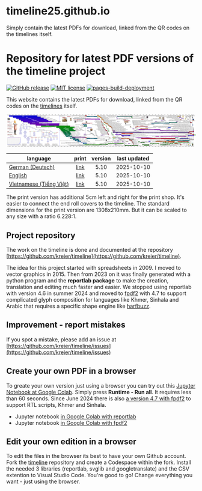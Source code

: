 # timeline25.github.io
Simply contain the latest PDFs for download, linked from the QR codes on the timelines itself.

# Repository for latest PDF versions of the timeline project

[![GitHub release](https://img.shields.io/github/release/timeline25/timeline25.github.io.svg)](https://GitHub.com/timeline25/timeline25.github.io/releases/)
[![MIT license](https://img.shields.io/github/license/timeline25/timeline25.github.io)](https://kreier.mit-license.org/)
[![pages-build-deployment](https://github.com/timeline25/timeline25.github.io/actions/workflows/pages/pages-build-deployment/badge.svg)](https://github.com/timeline25/timeline25.github.io/actions/workflows/pages/pages-build-deployment)

This website contains the latest PDFs for download, linked from the QR codes on the [timelines](https://github.com/kreier/timeline) itself.

![timeline 5.10](https://raw.githubusercontent.com/timeline25/timeline25.github.io/refs/heads/main/test/timeline20251007_v5.10.png)

| language                                                                |                   print                                     | version | last updated |
|-------------------------------------------------------------------------|:-----------------------------------------------------------:|:-------:|:------------:|
| [German (Deutsch)](https://timeline25.github.io/timeline_de.pdf)        | [link](https://timeline25.github.io/timeline_de_print.pdf)  |   5.10  |  2025-10-10  |
| [English](https://timeline25.github.io/timeline_en.pdf)                 | [link](https://timeline25.github.io/timeline_en_print.pdf)  |   5.10  |  2025-10-10  |
| [Vietnamese (Tiếng Việt)](https://timeline25.github.io/timeline_vi.pdf) | [link](https://timeline25.github.io/timeline_vi_print.pdf)  |   5.10  |  2025-10-10  |

The print version has additional 5cm left and right for the print shop. It's easier to connect the end roll covers to the timeline. The standard dimensions for the print version are 1308x210mm. But it can be scaled to any size with a ratio 6.228:1. 

## Project repository

The work on the timeline is done and documented at the repository [https://github.com/kreier/timeline](https://github.com/kreier/timeline).

The idea for this project started with spreadsheets in 2009. I moved to vector graphics in 2015. Then from 2023 on it was finally generated with a python program and the __reportlab package__ to make the creation, translation and editing much faster and easier. We stopped using reportlab with version 4.6 in summer 2024 and moved to [fpdf2](https://py-pdf.github.io/fpdf2/index.html) with 4.7 to support complicated glyph composition for languages like Khmer, Sinhala and Arabic that requires a specific shape engine like [harfbuzz](https://github.com/harfbuzz/harfbuzz).

## Improvement - report mistakes

If you spot a mistake, please add an issue at [https://github.com/kreier/timeline/issues](https://github.com/kreier/timeline/issues)

## Create your own PDF in a browser

To greate your own version just using a browser you can try out this [Jupyter Notebook at Google Colab](https://colab.research.google.com/drive/1G0z6jKIs_B_Md_y6Wen108Keo5WazalZ?usp=sharing). Simply press __Runtime - Run all__. It requires less than 60 seconds. Since June 2024 there is also [a version 4.7 with fpdf2](https://colab.research.google.com/drive/1WbLz2Gz775j0bSFPHdQihAkub3wltAof?usp=sharing) to support RTL scripts, Khmer and Sinhala.

- Jupyter notebook [in Google Colab with reportlab](https://colab.research.google.com/drive/1G0z6jKIs_B_Md_y6Wen108Keo5WazalZ?usp=sharing)
- Jupyter notebook [in Google Colab with fpdf2](https://colab.research.google.com/drive/1WbLz2Gz775j0bSFPHdQihAkub3wltAof?usp=sharing)

## Edit your own edition in a browser

To edit the files in the browser its best to have your own Github account. Fork the [timeline](https://github.com/kreier/timeline) repository and create a Codespace within the fork. Install the needed 3 libraries (reportlab, svglib and googletranslate) and the CSV extention to Visual Studio Code. You're good to go! Change everything you want - just using the browser.
